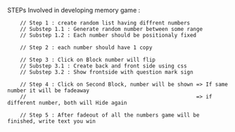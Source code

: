 STEPs Involved in developing memory game : 

        // Step 1 : create random list having diffrent numbers  
        // Substep 1.1 : Generate random number between some range 
        // Substep 1.2 : Each number should be positionaly fixed 

        // Step 2 : each number should have 1 copy 
                    
        // Step 3 : Click on Block number will flip
        // Substep 3.1 : Create back and front side using css 
        // Substep 3.2 : Show frontside with question mark sign

        // Step 4 : Click on Second Block, number will be shown => If same number it will be fadeaway 
        //                                                      => if different number, both will Hide again 

        // Step 5 : After fadeout of all the numbers game will be finished, write text you win

